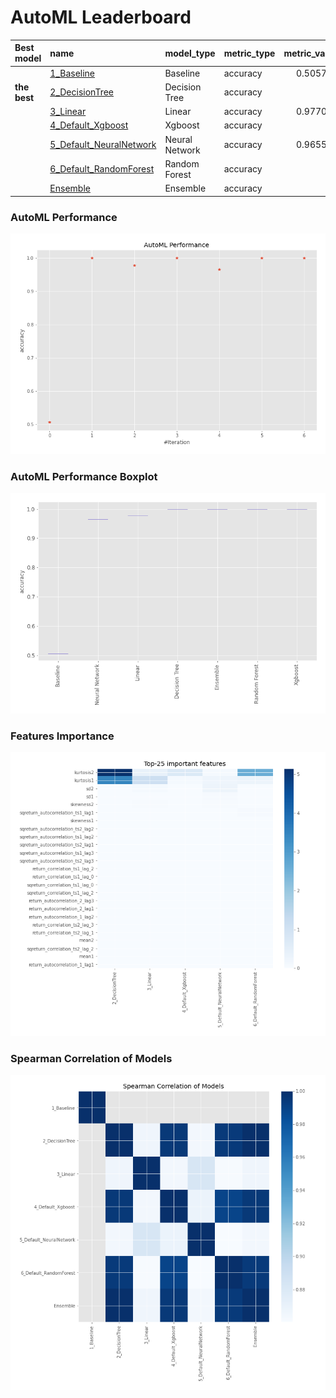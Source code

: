# AutoML Leaderboard

| Best model   | name                                                         | model_type     | metric_type   |   metric_value |   train_time |
|:-------------|:-------------------------------------------------------------|:---------------|:--------------|---------------:|-------------:|
|              | [1_Baseline](1_Baseline/README.md)                           | Baseline       | accuracy      |       0.505747 |        70.97 |
| **the best** | [2_DecisionTree](2_DecisionTree/README.md)                   | Decision Tree  | accuracy      |       1        |       130.31 |
|              | [3_Linear](3_Linear/README.md)                               | Linear         | accuracy      |       0.977011 |       173.06 |
|              | [4_Default_Xgboost](4_Default_Xgboost/README.md)             | Xgboost        | accuracy      |       1        |        89.26 |
|              | [5_Default_NeuralNetwork](5_Default_NeuralNetwork/README.md) | Neural Network | accuracy      |       0.965517 |        42.13 |
|              | [6_Default_RandomForest](6_Default_RandomForest/README.md)   | Random Forest  | accuracy      |       1        |        40.01 |
|              | [Ensemble](Ensemble/README.md)                               | Ensemble       | accuracy      |       1        |         0.22 |

### AutoML Performance
![AutoML Performance](ldb_performance.png)

### AutoML Performance Boxplot
![AutoML Performance Boxplot](ldb_performance_boxplot.png)

### Features Importance
![features importance across models](features_heatmap.png)



### Spearman Correlation of Models
![models spearman correlation](correlation_heatmap.png)

